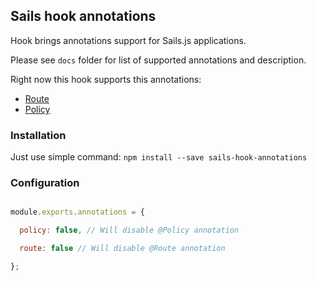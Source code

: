 ## Sails hook annotations

Hook brings annotations support for Sails.js applications.

Please see `docs` folder for list of supported annotations and description.

Right now this hook supports this annotations:

+ [Route](docs/Route.md)
+ [Policy](docs/Policy.md)

### Installation

Just use simple command:
`npm install --save sails-hook-annotations`

### Configuration

```javascript

module.exports.annotations = {

  policy: false, // Will disable @Policy annotation

  route: false // Will disable @Route annotation

};

```
